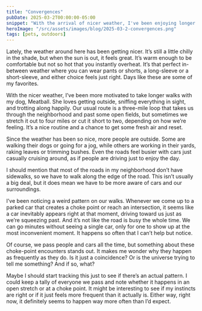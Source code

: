 ```yaml
---
title: "Convergences"
pubDate: 2025-03-2T00:00:00-05:00
snippet: "With the arrival of nicer weather, I've been enjoying longer walks with my dog, Meatball, and have noticed a peculiar pattern of cars appearing at choke points during our walks, prompting me to consider tracking these encounters to see if there's an actual pattern"
heroImage: "/src/assets/images/blog/2025-03-2-convergences.png"
tags: [pets, outdoors]
---
```


Lately, the weather around here has been getting nicer. It’s still a little chilly in the shade, but when the sun is out, it feels great. It’s warm enough to be comfortable but not so hot that you instantly overheat. It’s that perfect in-between weather where you can wear pants or shorts, a long-sleeve or a short-sleeve, and either choice feels just right. Days like these are some of my favorites.

With the nicer weather, I’ve been more motivated to take longer walks with my dog, Meatball. She loves getting outside, sniffing everything in sight, and trotting along happily. Our usual route is a three-mile loop that takes us through the neighborhood and past some open fields, but sometimes we stretch it out to four miles or cut it short to two, depending on how we’re feeling. It’s a nice routine and a chance to get some fresh air and reset.

Since the weather has been so nice, more people are outside. Some are walking their dogs or going for a jog, while others are working in their yards, raking leaves or trimming bushes. Even the roads feel busier with cars just casually cruising around, as if people are driving just to enjoy the day.

I should mention that most of the roads in my neighborhood don’t have sidewalks, so we have to walk along the edge of the road. This isn’t usually a big deal, but it does mean we have to be more aware of cars and our surroundings.

I’ve been noticing a weird pattern on our walks. Whenever we come up to a parked car that creates a choke point or reach an intersection, it seems like a car inevitably appears right at that moment, driving toward us just as we’re squeezing past. And it’s not like the road is busy the whole time. We can go minutes without seeing a single car, only for one to show up at the most inconvenient moment. It happens so often that I can’t help but notice.

Of course, we pass people and cars all the time, but something about these choke-point encounters stands out. It makes me wonder why they happen as frequently as they do. Is it just a coincidence? Or is the universe trying to tell me something? And if so, what?

Maybe I should start tracking this just to see if there’s an actual pattern. I could keep a tally of everyone we pass and note whether it happens in an open stretch or at a choke point. It might be interesting to see if my instincts are right or if it just feels more frequent than it actually is. Either way, right now, it definitely seems to happen way more often than I’d expect.